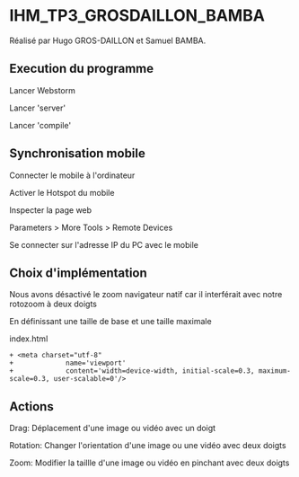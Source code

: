 # IHM_TP3_GROSDAILLON_BAMBA

Réalisé par Hugo GROS-DAILLON et Samuel BAMBA.

## Execution du programme

Lancer Webstorm

Lancer 'server'

Lancer 'compile'

## Synchronisation mobile

Connecter le mobile à l'ordinateur

Activer le Hotspot du mobile

Inspecter la page web

Parameters > More Tools > Remote Devices

Se connecter sur l'adresse IP du PC avec le mobile

## Choix d'implémentation

Nous avons désactivé le zoom navigateur natif car il interférait avec notre rotozoom à deux doigts

En définissant une taille de base et une taille maximale

index.html

```
+ <meta charset="utf-8"
+			  name='viewport'
+			  content='width=device-width, initial-scale=0.3, maximum-scale=0.3, user-scalable=0'/>
```

## Actions

Drag: Déplacement d'une image ou vidéo avec un doigt

Rotation: Changer l'orientation d'une image ou une vidéo avec deux doigts

Zoom: Modifier la taillle d'une image ou vidéo en pinchant avec deux doigts
